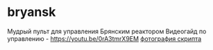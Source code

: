 # bryansk
Мудрый пульт для управления Брянским реактором
Видеогайд по управлению - https://youtu.be/0rA3tmrX9EM
[фотография скрипта](https://sun9-25.userapi.com/impg/sEaUMYG60KceJeSW9BlE-a7eX7TmrxEWb9rZzQ/fe1TZZrrBDU.jpg?size=1894x973&quality=96&sign=d2693cf78d882f1246f8b9b3478eee15&type=album)

